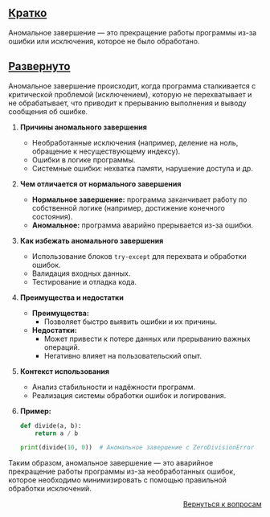 ## <u>Кратко</u>

Аномальное завершение — это прекращение работы программы из-за ошибки или исключения, которое не было обработано.

## <u>Развернуто</u>

Аномальное завершение происходит, когда программа сталкивается с критической проблемой (исключением), которую не
перехватывает и не обрабатывает, что приводит к прерыванию выполнения и выводу сообщения об ошибке.

1. **Причины аномального завершения**
    - Необработанные исключения (например, деление на ноль, обращение к несуществующему индексу).
    - Ошибки в логике программы.
    - Системные ошибки: нехватка памяти, нарушение доступа и др.

2. **Чем отличается от нормального завершения**
    - **Нормальное завершение:** программа заканчивает работу по собственной логике (например, достижение конечного
      состояния).
    - **Аномальное:** программа аварийно прерывается из-за ошибки.

3. **Как избежать аномального завершения**
    - Использование блоков `try-except` для перехвата и обработки ошибок.
    - Валидация входных данных.
    - Тестирование и отладка кода.

4. **Преимущества и недостатки**
    - **Преимущества:**
        - Позволяет быстро выявить ошибки и их причины.
    - **Недостатки:**
        - Может привести к потере данных или прерыванию важных операций.
        - Негативно влияет на пользовательский опыт.

5. **Контекст использования**
    - Анализ стабильности и надёжности программ.
    - Реализация системы обработки ошибок и логирования.

6. **Пример:**
    ```python
    def divide(a, b):
        return a / b

    print(divide(10, 0))  # Аномальное завершение с ZeroDivisionError
    ```

Таким образом, аномальное завершение — это аварийное прекращение работы программы из-за необработанных ошибок, которое
необходимо минимизировать с помощью правильной обработки исключений.

<div align="right">

[Вернуться к вопросам](../Вопросы.md)

</div>
